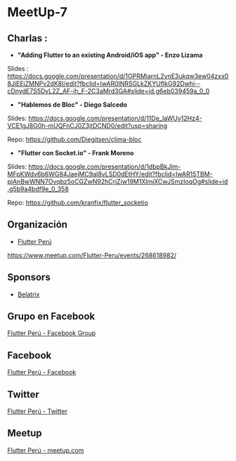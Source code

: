 # MeetUp-7

## Charlas :

- **"Adding Flutter to an existing Android/iOS app" - Enzo Lizama**

Slides : https://docs.google.com/presentation/d/1OPRMiarnL2vnE3ukqw3ew04zxx08JiEEjZMNPv2dK8I/edit?fbclid=IwAR0lNRSGLkZKYUfIkG92Dwhi--cDnydE7S5DvL2Z_AF-ih_F-2C3aMrd3GA#slide=id.g6eb039459a_0_0


- **"Hablemos de Bloc" - Diego Salcedo**

Slides: https://docs.google.com/presentation/d/11De_laWUy12Hz4-VCE1gJ8G0h-mUQFnCJ0Z3jtDCND0/edit?usp=sharing

Repo: https://github.com/Diegitsen/clima-bloc


- **"Flutter con Socket.io" - Frank Moreno**

Slides: https://docs.google.com/presentation/d/1dbpBkJlm-MFpKWdv6b6WG84JaejMC9al8vLSD0dEtHY/edit?fbclid=IwAR15TBM-pjAnBwWNN7Ovqbz5oCGZwN92hCrjZiw19M1XlmjXCwJSmzIoqOg#slide=id.g5b9a4bdf9e_0_358

Repo: https://github.com/kranfix/flutter_socketio



## Organización 
- [Flutter Perú](https://github.com/FlutterPeru)


https://www.meetup.com/Flutter-Peru/events/268618982/


## Sponsors

- [Belatrix](https://www.belatrixsf.com//)

## Grupo en Facebook 

[Flutter Perú - Facebook Group](https://www.facebook.com/groups/flutterperu)

## Facebook 

[Flutter Perú - Facebook](https://www.facebook.com/FlutterPeru)

## Twitter 

[Flutter Perú - Twitter](https://twitter.com/FlutterPeru)

## Meetup 

[Flutter Perú - meetup.com](https://www.meetup.com/Flutter-Peru/)
